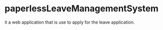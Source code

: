 # paperlessLeaveManagementSystem
it a web application that is use to apply for the leave application.
